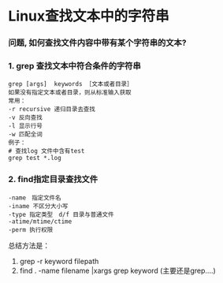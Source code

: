 # Linux查找文本中的字符串

### 问题, 如何查找文件内容中带有某个字符串的文本?

### 1. grep 查找文本中符合条件的字符串

```
grep [args]  keywords ［文本或者目录］
如果没有指定文本或者目录，则从标准输入获取
常用：
-r recursive 递归目录去查找
-v 反向查找
-l 显示行号
-w 匹配全词
例子：
# 查找log 文件中含有test
grep test *.log
```



###  2. find指定目录查找文件

```
-name　指定文件名
-iname 不区分大小写
-type 指定类型　d/f 目录与普通文件
-atime/mtime/ctime 
-perm 执行权限
```



总结方法是：

1. grep -r keyword filepath
2. find . -name filename |xargs grep keyword (主要还是grep....)



